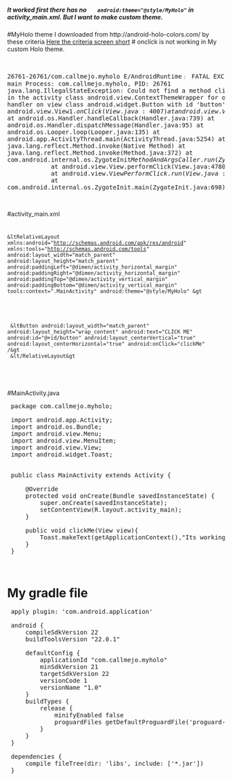 <h5>It worked first there has no <code>   android:theme="@style/MyHolo"</code> in activity_main.xml. But I want to make custom theme. </h5>
#MyHolo theme I downloaded from http://android-holo-colors.com/ by these criteria
<a target="_blank" href="https://raw.githubusercontent.com/jmj4you/android_tut/master/MyHolo/MyHolo-screenshot-android-holo-colors.com.png">Here the criteria screen short</a>
# onclick is not working in My custom Holo theme.
<pre>

  26761-26761/com.callmejo.myholo E/AndroidRuntime﹕ FATAL EXCEPTION: main
     Process: com.callmejo.myholo, PID: 26761
     java.lang.IllegalStateException: Could not find a method clickMe(View) in the activity class android.view.ContextThemeWrapper for onClick handler on view class android.widget.Button with id 'button'
             at android.view.View$1.onClick(View.java:4007)
             at android.view.View.performClick(View.java:4780)
             at android.view.View$PerformClick.run(View.java:19866)
             at android.os.Handler.handleCallback(Handler.java:739)
             at android.os.Handler.dispatchMessage(Handler.java:95)
             at android.os.Looper.loop(Looper.java:135)
             at android.app.ActivityThread.main(ActivityThread.java:5254)
             at java.lang.reflect.Method.invoke(Native Method)
             at java.lang.reflect.Method.invoke(Method.java:372)
             at com.android.internal.os.ZygoteInit$MethodAndArgsCaller.run(ZygoteInit.java:903)
             at com.android.internal.os.ZygoteInit.main(ZygoteInit.java:698)
      Caused by: java.lang.NoSuchMethodException: clickMe [class android.view.View]
             at java.lang.Class.getMethod(Class.java:664)
             at java.lang.Class.getMethod(Class.java:643)
             at android.view.View$1.onClick(View.java:4000)
             at android.view.View.performClick(View.java:4780)
             at android.view.View$PerformClick.run(View.java:19866)
             at android.os.Handler.handleCallback(Handler.java:739)
             at android.os.Handler.dispatchMessage(Handler.java:95)
             at android.os.Looper.loop(Looper.java:135)
             at android.app.ActivityThread.main(ActivityThread.java:5254)
             at java.lang.reflect.Method.invoke(Native Method)
             at java.lang.reflect.Method.invoke(Method.java:372)
             at com.android.internal.os.ZygoteInit$MethodAndArgsCaller.run(ZygoteInit.java:903)
             at com.android.internal.os.ZygoteInit.main(ZygoteInit.java:698)
 </pre>
<br>
 #activity_main.xml
 <code>

 &ltRelativeLayout xmlns:android="http://schemas.android.com/apk/res/android"
     xmlns:tools="http://schemas.android.com/tools" android:layout_width="match_parent"
     android:layout_height="match_parent" android:paddingLeft="@dimen/activity_horizontal_margin"
     android:paddingRight="@dimen/activity_horizontal_margin"
     android:paddingTop="@dimen/activity_vertical_margin"
     android:paddingBottom="@dimen/activity_vertical_margin" tools:context=".MainActivity"
     android:theme="@style/MyHolo"
     &gt

<br><br>
     &ltButton
         android:layout_width="match_parent"
         android:layout_height="wrap_content"
         android:text="CLICK ME"
         android:id="@+id/button"
         android:layout_centerVertical="true"
         android:layout_centerHorizontal="true"
         android:onClick="clickMe"
         /&gt
         <br>
&lt/RelativeLayout&gt

 </code>
 <br><br>

 #MainActivity.java
 <pre>
 package com.callmejo.myholo;

 import android.app.Activity;
 import android.os.Bundle;
 import android.view.Menu;
 import android.view.MenuItem;
 import android.view.View;
 import android.widget.Toast;


 public class MainActivity extends Activity {

     @Override
     protected void onCreate(Bundle savedInstanceState) {
         super.onCreate(savedInstanceState);
         setContentView(R.layout.activity_main);
     }

     public void clickMe(View view){
         Toast.makeText(getApplicationContext(),"Its working fine!",Toast.LENGTH_LONG).show();
     }
 }

 </pre>

 # My gradle file
 <pre>
 apply plugin: 'com.android.application'

 android {
     compileSdkVersion 22
     buildToolsVersion "22.0.1"

     defaultConfig {
         applicationId "com.callmejo.myholo"
         minSdkVersion 21
         targetSdkVersion 22
         versionCode 1
         versionName "1.0"
     }
     buildTypes {
         release {
             minifyEnabled false
             proguardFiles getDefaultProguardFile('proguard-android.txt'), 'proguard-rules.pro'
         }
     }
 }

 dependencies {
     compile fileTree(dir: 'libs', include: ['*.jar'])
 }
</pre>